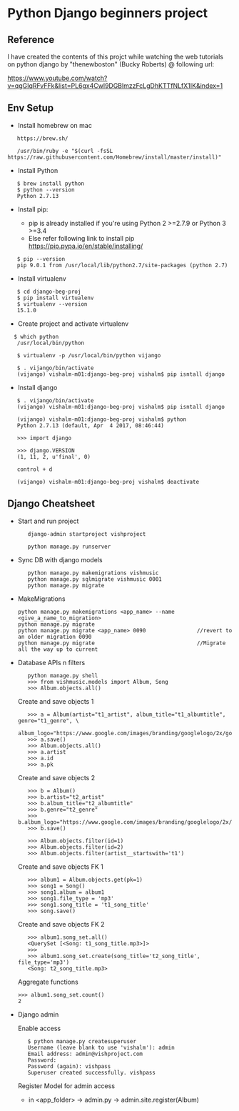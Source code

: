 Python Django beginners project
===============================

Reference
---------

I have created the contents of this projct while watching the web tutorials on python django
by "thenewboston" (Bucky Roberts) @ following url:

https://www.youtube.com/watch?v=qgGIqRFvFFk&list=PL6gx4Cwl9DGBlmzzFcLgDhKTTfNLfX1IK&index=1

Env Setup
---------
-  Install homebrew on mac
```
   https://brew.sh/

   /usr/bin/ruby -e "$(curl -fsSL https://raw.githubusercontent.com/Homebrew/install/master/install)"
```

-  Install Python
```
   $ brew install python
   $ python --version
   Python 2.7.13
```

-  Install pip:

   -  pip is already installed if you're using Python 2 >=2.7.9 or Python 3 >=3.4
   -  Else refer following link to install pip
   https://pip.pypa.io/en/stable/installing/
```
   $ pip --version
   pip 9.0.1 from /usr/local/lib/python2.7/site-packages (python 2.7)
```

-  Install virtualenv
```
   $ cd django-beg-proj
   $ pip install virtualenv
   $ virtualenv --version
   15.1.0
```

-  Create project and activate virtualenv
```
  $ which python
   /usr/local/bin/python

   $ virtualenv -p /usr/local/bin/python vijango

   $ . vijango/bin/activate
   (vijango) vishalm-m01:django-beg-proj vishalm$ pip isntall django
```

-  Install django
```
   $ . vijango/bin/activate
   (vijango) vishalm-m01:django-beg-proj vishalm$ pip isntall django

   (vijango) vishalm-m01:django-beg-proj vishalm$ python
   Python 2.7.13 (default, Apr  4 2017, 08:46:44)

   >>> import django

   >>> django.VERSION
   (1, 11, 2, u'final', 0)

   control + d

   (vijango) vishalm-m01:django-beg-proj vishalm$ deactivate
```

Django Cheatsheet
-----------------

-  Start and run project
   ```
      django-admin startproject vishproject

      python manage.py runserver
   ```

-  Sync DB with django models
   ```
      python manage.py makemigrations vishmusic
      python manage.py sqlmigrate vishmusic 0001
      python manage.py migrate
   ```

-  MakeMigrations
   ```
   python manage.py makemigrations <app_name> --name <give_a_name_to_migration>
   python manage.py migrate
   python manage.py migrate <app_name> 0090                //revert to an older migration 0090
   python manage.py migrate                                //Migrate all the way up to current
   ```

-  Database APIs n filters
   ```
      python manage.py shell
      >>> from vishmusic.models import Album, Song
      >>> Album.objects.all()
   ```
   Create and save objects 1
   ```
      >>> a = Album(artist="t1_artist", album_title="t1_albumtitle", genre="t1_genre", \
                      album_logo="https://www.google.com/images/branding/googlelogo/2x/googlelogo_color_120x44dp.png")
      >>> a.save()
      >>> Album.objects.all()
      >>> a.artist
      >>> a.id
      >>> a.pk
   ```

   Create and save objects 2
   ```
      >>> b = Album()
      >>> b.artist="t2_artist"
      >>> b.album_title="t2_albumtitle"
      >>> b.genre="t2_genre"
      >>> b.album_logo="https://www.google.com/images/branding/googlelogo/2x/googlelogo_color_120x44dp.png"
      >>> b.save()

      >>> Album.objects.filter(id=1)
      >>> Album.objects.filter(id=2)
      >>> Album.objects.filter(artist__startswith='t1')
   ```

   Create and save objects FK 1
   ```
      >>> album1 = Album.objects.get(pk=1)
      >>> song1 = Song()
      >>> song1.album = album1
      >>> song1.file_type = 'mp3'
      >>> song1.song_title = 't1_song_title'
      >>> song.save()
   ```

   Create and save objects FK 2
   ```
      >>> album1.song_set.all()
      <QuerySet [<Song: t1_song_title.mp3>]>
      >>>
      >>> album1.song_set.create(song_title='t2_song_title', file_type='mp3')
      <Song: t2_song_title.mp3>
   ```

   Aggregate functions
   ```
   >>> album1.song_set.count()
   2
   ```

-  Django admin

   Enable access
   ```
      $ python manage.py createsuperuser
      Username (leave blank to use 'vishalm'): admin
      Email address: admin@vishproject.com
      Password:
      Password (again): vishpass
      Superuser created successfully. vishpass
   ```

   Register Model for admin access
   -  in <app_folder> -> admin.py -> admin.site.register(Album)
